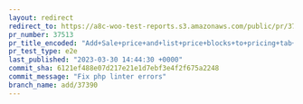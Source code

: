 ```yaml
---
layout: redirect
redirect_to: https://a8c-woo-test-reports.s3.amazonaws.com/public/pr/37513/e2e/index.html
pr_number: 37513
pr_title_encoded: "Add+Sale+price+and+list+price+blocks+to+pricing+tab+with+pricing+section"
pr_test_type: e2e
last_published: "2023-03-30 14:44:30 +0000"
commit_sha: 6121ef488e07d217e21e1d7ebf3e4f2f675a2248
commit_message: "Fix php linter errors"
branch_name: add/37390
---
```

